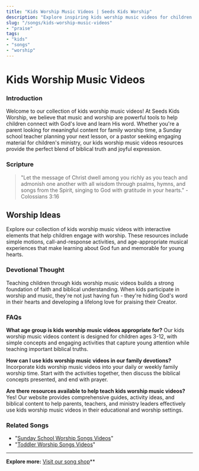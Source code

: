 ```yaml
---
title: "Kids Worship Music Videos | Seeds Kids Worship"
description: "Explore inspiring kids worship music videos for children's worship and faith development. Biblical music resources for families and ministry."
slug: "/songs/kids-worship-music-videos"
- "praise"
tags:
- "kids"
- "songs"
- "worship"
---
```


# Kids Worship Music Videos

### Introduction

Welcome to our collection of kids worship music videos! At Seeds Kids Worship, we believe that music and worship are powerful tools to help children connect with God's love and learn His word. Whether you're a parent looking for meaningful content for family worship time, a Sunday school teacher planning your next lesson, or a pastor seeking engaging material for children's ministry, our kids worship music videos resources provide the perfect blend of biblical truth and joyful expression.

### Scripture

> "Let the message of Christ dwell among you richly as you teach and admonish one another with all wisdom through psalms, hymns, and songs from the Spirit, singing to God with gratitude in your hearts." - Colossians 3:16

## Worship Ideas

Explore our collection of kids worship music videos with interactive elements that help children engage with worship. These resources include simple motions, call-and-response activities, and age-appropriate musical experiences that make learning about God fun and memorable for young hearts.

### Devotional Thought

Teaching children through kids worship music videos builds a strong foundation of faith and biblical understanding. When kids participate in worship and music, they're not just having fun - they're hiding God's word in their hearts and developing a lifelong love for praising their Creator.

### FAQs

**What age group is kids worship music videos appropriate for?**
Our kids worship music videos content is designed for children ages 3-12, with simple concepts and engaging activities that capture young attention while teaching important biblical truths.

**How can I use kids worship music videos in our family devotions?**
Incorporate kids worship music videos into your daily or weekly family worship time. Start with the activities together, then discuss the biblical concepts presented, and end with prayer.

**Are there resources available to help teach kids worship music videos?**
Yes! Our website provides comprehensive guides, activity ideas, and biblical content to help parents, teachers, and ministry leaders effectively use kids worship music videos in their educational and worship settings.

### Related Songs

- "[Sunday School Worship Songs Videos](/songs/sunday-school-worship-songs-videos/)"
- "[Toddler Worship Songs Videos](/songs/toddler-worship-songs-videos/)"

---

**Explore more:** [Visit our song shop](https://seedskidsworship.com/shop)**

<!-- Schema Markup -->
<script type="application/ld+json">
{
  "@context": "https://schema.org",
  "@type": "MusicRecording",
  "name": "Kids Worship Music Videos",
  "byArtist": {
    "@type": "MusicGroup",
    "name": "Seeds Kids Worship"
  },
  "isFamilyFriendly": true,
  "url": "https://seedskidsworship.com/songs/kids-worship-music-videos/"
}
</script>